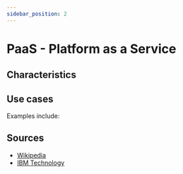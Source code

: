 ```yaml
---
sidebar_position: 2
---
```


# PaaS - Platform as a Service

## Characteristics

## Use cases

Examples include:

## Sources

- [Wikipedia](https://en.wikipedia.org/wiki/Platform_as_a_service)
- [IBM Technology](https://www.youtube.com/watch?v=QAbqJzd0PEE)
